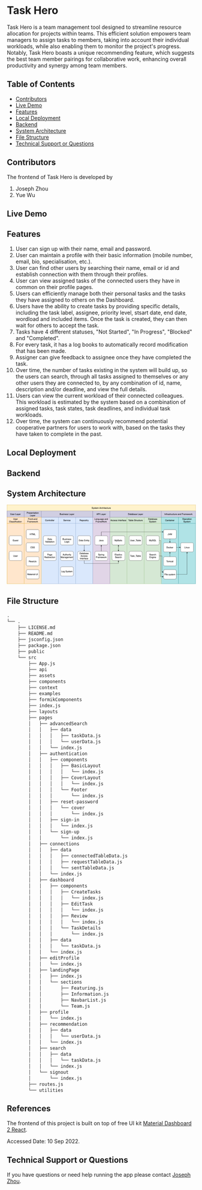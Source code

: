 # Task Hero

Task Hero is a team management tool designed to streamline resource allocation for projects within teams. This efficient solution empowers team managers to assign tasks to members, taking into account their individual workloads, while also enabling them to monitor the project's progress. Notably, Task Hero boasts a unique recommending feature, which suggests the best team member pairings for collaborative work, enhancing overall productivity and synergy among team members.

## Table of Contents

- [Contributors](#contributors)
- [Live Demo](#Live-Demo)
- [Features](#features)
- [Local Deployment](#local-deployment)
- [Backend](#backend)
- [System Architecture](#system-architecture)
- [File Structure](#file-structure)
- [Technical Support or Questions](#technical-support-or-questions)

## Contributors

The frontend of Task Hero is developed by

1. Joseph Zhou
2. Yue Wu

## Live Demo

## Features

1. User can sign up with their name, email and password.
2. User can maintain a profile with their basic information (mobile number, email, bio, specialisation, etc.).
3. User can find other users by searching their name, email or id and establish connection with them through their profiles.
4. User can view assigned tasks of the connected users they have in common on their profile pages.
5. Users can efficiently manage both their personal tasks and the tasks they have assigned to others on the Dashboard.
6. Users have the ability to create tasks by providing specific details, including the task label, assignee, priority level, stsart date, end date, wordload and included items. Once the task is created, they can then wait for others to accept the task.
7. Tasks have 4 different statuses, "Not Started", "In Progress", "Blocked" and "Completed".
8. For every task, it has a log books to automatically record modification that has been made.
9. Assigner can give feedback to assignee once they have completed the task.
10. Over time, the number of tasks existing in the system will build up, so the users can search, through all tasks assigned to themselves or any other users they are connected to, by any combination of id, name, description and/or deadline, and view the full details.
11. Users can view the current workload of their connected colleagues. This workload is estimated by the system based on a combination of assigned tasks, task states, task deadlines, and individual task workloads.
12. Over time, the system can continuously recommend potential cooperative partners for users to work with, based on the tasks they have taken to complete in the past.

## Local Deployment

## Backend

## System Architecture
<img alt="image" src="public/Architecture.png">

## File Structure

```
.
└── .
    ├── LICENSE.md
    ├── README.md
    ├── jsconfig.json
    ├── package.json
    ├── public
    └── src
        ├── App.js
        ├── api
        ├── assets
        ├── components
        ├── context
        ├── examples
        ├── formikComponents
        ├── index.js
        ├── layouts
        ├── pages
        │   ├── advancedSearch
        │   │   ├── data
        │   │   │   ├── taskData.js
        │   │   │   └── userData.js
        │   │   └── index.js
        │   ├── authentication
        │   │   ├── components
        │   │   │   ├── BasicLayout
        │   │   │   │   └── index.js
        │   │   │   ├── CoverLayout
        │   │   │   │   └── index.js
        │   │   │   └── Footer
        │   │   │       └── index.js
        │   │   ├── reset-password
        │   │   │   └── cover
        │   │   │       └── index.js
        │   │   ├── sign-in
        │   │   │   └── index.js
        │   │   └── sign-up
        │   │       └── index.js
        │   ├── connections
        │   │   ├── data
        │   │   │   ├── connectedTableData.js
        │   │   │   ├── requestTableData.js
        │   │   │   └── sentTableData.js
        │   │   └── index.js
        │   ├── dashboard
        │   │   ├── components
        │   │   │   ├── CreateTasks
        │   │   │   │   └── index.js
        │   │   │   ├── EditTask
        │   │   │   │   └── index.js
        │   │   │   ├── Review
        │   │   │   │   └── index.js
        │   │   │   └── TaskDetails
        │   │   │       └── index.js
        │   │   ├── data
        │   │   │   └── taskData.js
        │   │   └── index.js
        │   ├── editProfile
        │   │   └── index.js
        │   ├── landingPage
        │   │   ├── index.js
        │   │   └── sections
        │   │       ├── Featuring.js
        │   │       ├── Information.js
        │   │       ├── NavbarList.js
        │   │       └── Team.js
        │   ├── profile
        │   │   └── index.js
        │   ├── recommendation
        │   │   ├── data
        │   │   │   └── userData.js
        │   │   └── index.js
        │   ├── search
        │   │   ├── data
        │   │   │   └── taskData.js
        │   │   └── index.js
        │   └── signout
        │       └── index.js
        ├── routes.js
        └── utilities
```

## References

The frontend of this project is built on top of free UI kit [Material Dashboard 2 React](https://github.com/creativetimofficial/material-dashboard-react).

Accessed Date: 10 Sep 2022.

## Technical Support or Questions

If you have questions or need help running the app please contact [Joseph Zhou](josephchow.message@gmail.com).
